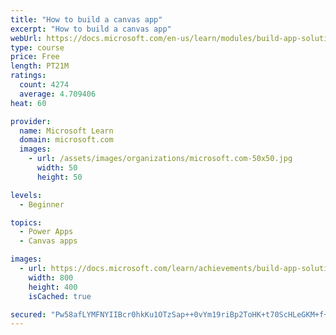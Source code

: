 ```yaml
---
title: "How to build a canvas app"
excerpt: "How to build a canvas app"
webUrl: https://docs.microsoft.com/en-us/learn/modules/build-app-solution/
type: course
price: Free
length: PT21M
ratings:
  count: 4274
  average: 4.709406
heat: 60

provider:
  name: Microsoft Learn
  domain: microsoft.com
  images:
    - url: /assets/images/organizations/microsoft.com-50x50.jpg
      width: 50
      height: 50

levels:
  - Beginner

topics:
  - Power Apps
  - Canvas apps

images:
  - url: https://docs.microsoft.com/learn/achievements/build-app-solution-social.png
    width: 800
    height: 400
    isCached: true

secured: "Pw58afLYMFNYIIBcr0hkKu1OTzSap++0vYm19riBp2ToHK+t70ScHLeGKM+f+oUjsd2mllT2FqS5YDBlkdTF60KLLVLpypEGIZoxjJ1lUSPREuJw3mydWwQ3UsNcmQTV/ZZmCqSfU9vC7B+2koryV9CKGq5NtYe+c/M+jzzP2Y2A4iNPavf02S4FylVLADAtEzhU5VEqvi38/e98lXTmEmactyCqjbOsHi/g9o7fFTBxxsE+VS/KnNsHnYqg+3/+jlTGpBoARcFLM0eSrvbV/F6irsTE67k+rpXSJXVGADGeInPK9itOTz1s4S1ue2WZCr1i3R+PqwotQ7X3iDzuxIdncy2n505DUyaetegtrb8dAbXfGXr2tnefJrjajO/u02AUpzAHMFyWfDHVlEr76nLDhFj3iYQXwagVRdgc4Jg=;3heKOIy6/b+bWN0Qk7Gjww=="
---
```


